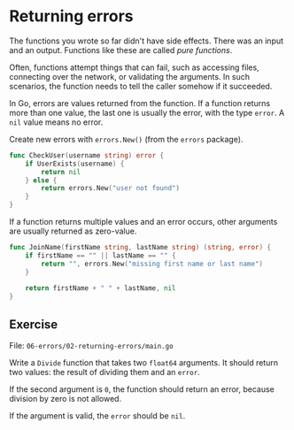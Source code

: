 # Returning errors

The functions you wrote so far didn't have side effects. There was an input and an output.
Functions like these are called *pure functions*.

Often, functions attempt things that can fail, such as accessing files, connecting over the network,
or validating the arguments. In such scenarios, the function needs to tell the caller somehow
if it succeeded.

In Go, errors are values returned from the function. If a function returns more than one value,
the last one is usually the error, with the type `error`. A `nil` value means no error.

Create new errors with `errors.New()` (from the `errors` package).

```go
func CheckUser(username string) error {
	if UserExists(username) {
		return nil
	} else {
		return errors.New("user not found")
	}
}
```

If a function returns multiple values and an error occurs, other arguments are usually returned as zero-value.

```go
func JoinName(firstName string, lastName string) (string, error) {
	if firstName == "" || lastName == "" {
		return "", errors.New("missing first name or last name")
	}
	
	return firstName + " " + lastName, nil
}
```

## Exercise

File: `06-errors/02-returning-errors/main.go`

Write a `Divide` function that takes two `float64` arguments.
It should return two values: the result of dividing them and an `error`.

If the second argument is `0`, the function should return an error, because division by zero is not allowed.

If the argument is valid, the `error` should be `nil`.